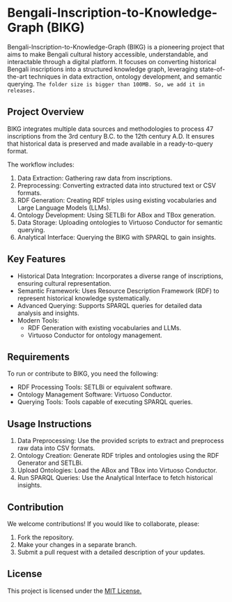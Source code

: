 # Bengali-Inscription-to-Knowledge-Graph (BIKG) 
Bengali-Inscription-to-Knowledge-Graph (BIKG) is a pioneering project that aims to make Bengali cultural history accessible, understandable, and interactable through a digital platform. It focuses on converting historical Bengali inscriptions into a structured knowledge graph, leveraging state-of-the-art techniques in data extraction, ontology development, and semantic querying. `The folder size is bigger than 100MB. So, we add it in releases.`

## Project Overview
BIKG integrates multiple data sources and methodologies to process 47 inscriptions from the 3rd century B.C. to the 12th century A.D. It ensures that historical data is preserved and made available in a ready-to-query format.

The workflow includes:

1. Data Extraction: Gathering raw data from inscriptions.
2. Preprocessing: Converting extracted data into structured text or CSV formats.
3. RDF Generation: Creating RDF triples using existing vocabularies and Large Language Models (LLMs).
4. Ontology Development: Using SETLBi for ABox and TBox generation.
5. Data Storage: Uploading ontologies to Virtuoso Conductor for semantic querying.
6. Analytical Interface: Querying the BIKG with SPARQL to gain insights.

## Key Features
- Historical Data Integration: Incorporates a diverse range of inscriptions, ensuring cultural representation.
- Semantic Framework: Uses Resource Description Framework (RDF) to represent historical knowledge systematically.
- Advanced Querying: Supports SPARQL queries for detailed data analysis and insights.
- Modern Tools:
  - RDF Generation with existing vocabularies and LLMs.
  - Virtuoso Conductor for ontology management.

## Requirements
To run or contribute to BIKG, you need the following:

- RDF Processing Tools: SETLBi or equivalent software.
- Ontology Management Software: Virtuoso Conductor.
- Querying Tools: Tools capable of executing SPARQL queries.

## Usage Instructions
1. Data Preprocessing: Use the provided scripts to extract and preprocess raw data into CSV formats.
2. Ontology Creation: Generate RDF triples and ontologies using the RDF Generator and SETLBi.
3. Upload Ontologies: Load the ABox and TBox into Virtuoso Conductor.
4. Run SPARQL Queries: Use the Analytical Interface to fetch historical insights.

## Contribution
We welcome contributions! If you would like to collaborate, please:

1. Fork the repository.
2. Make your changes in a separate branch.
3. Submit a pull request with a detailed description of your updates.


## License

This project is licensed under the [MIT License.](https://choosealicense.com/licenses/mit/)


